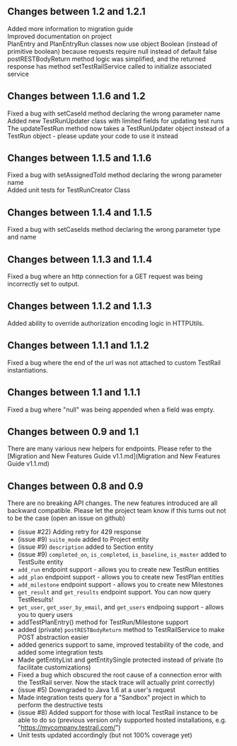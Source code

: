 ##  Changes between 1.2 and 1.2.1
Added more information to migration guide
<br>
Improved documentation on project
<br>
PlanEntry and PlanEntryRun classes now use object Boolean (instead of primitive boolean) because requests require null instead of default false
<br>
postRESTBodyReturn method logic was simplified, and the returned response has method setTestRailService called to initialize associated service

##  Changes between 1.1.6 and 1.2
Fixed a bug with setCaseId method declaring the wrong parameter name
<br>
Added new TestRunUpdater class with limited fields for updating test runs
<br>
The updateTestRun method now takes a TestRunUpdater object instead of a TestRun object - please update your code to use it instead

##  Changes between 1.1.5 and 1.1.6
Fixed a bug with setAssignedToId method declaring the wrong parameter name
<br>
Added unit tests for TestRunCreator Class

##  Changes between 1.1.4 and 1.1.5
Fixed a bug with setCaseIds method declaring the wrong parameter type and name

##  Changes between 1.1.3 and 1.1.4
Fixed a bug where an http connection for a GET request was being incorrectly set to output.

##  Changes between 1.1.2 and 1.1.3
Added ability to override authorization encoding logic in HTTPUtils.

##  Changes between 1.1.1 and 1.1.2
Fixed a bug where the end of the url was not attached to custom TestRail instantiations.

##  Changes between 1.1 and 1.1.1
Fixed a bug where "null" was being appended when a field was empty.

##  Changes between 0.9 and 1.1
There are many various new helpers for endpoints. Please refer to the [Migration and New Features Guide v1.1.md](Migration and New Features Guide v1.1.md)

##  Changes between 0.8 and 0.9

There are no breaking API changes. The new features introduced are all backward compatible. Please let the project team know if this turns out not to be the case (open an issue on github)

 * (issue #22) Adding retry for 429 response
 * (issue #9) `suite_mode` added to Project entity
 * (issue #9) `description` added to Section entity
 * (issue #9) `completed_on`, `is_completed`, `is_baseline`, `is_master` added to TestSuite entity
 * `add_run` endpoint support - allows you to create new TestRun entities
 * `add_plan` endpoint support - allows you to create new TestPlan entities
 * `add_milestone` endpoint support - allows you to create new Milestones
 * `get_result` and `get_results` endpoint support. You can now query TestResults!
 * `get_user`, `get_user_by_email`, and `get_users` endpoing support - allows you to query users
 * addTestPlanEntry() method for TestRun/Milestone support
 * added (private) `postRESTBodyReturn` method to TestRailService to make POST abstraction easier
 * added generics support to same, improved testability of the code, and added some integration tests
 * Made getEntityList and getEntitySingle protected instead of private (to facilitate customizations)
 * Fixed a bug which obscured the root cause of a connection error with the TestRail server. Now the stack trace will actually print correctly)
 * (issue #5) Downgraded to Java 1.6 at a user's request
 * Made integration tests query for a "Sandbox" project in which to perform the destructive tests
 * (issue #8) Added support for those with local TestRail instance to be able to do so (previous version only supported hosted installations, e.g. "https://mycompany.testrail.com/")
 * Unit tests updated accordingly (but not 100% coverage yet)
 
 
